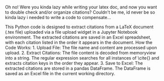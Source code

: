 Oh no! Were you kinda lazy while writing your latex doc, and now you want to double check and/or 
organize citations? Couldn't be me, id never be so kinda lazy i needed to write a code to compensate...

This Python code is designed to extract citations from a LaTeX document 
(.tex file) uploaded via a file upload widget in a Jupyter Notebook environment. 
The extracted citations are saved in an Excel spreadsheet, with each citation 
listed in the order it appears in the document.
How the Code Works:
    1. Upload File:
        The file name and content are processed upon upload.
    2. Extract Citations:
        The file content is decoded from memoryview into a string.
        The regular expression searches for all instances of \cite{} and extracts citation keys in the order they appear.
    3. Save to Excel:
        The extracted citations are stored in a pandas DataFrame.
        The DataFrame is saved as an Excel file in the current working directory.
